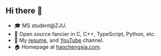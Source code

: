 ## Hi there 👋

- 🎓  MS student@ZJU.
- 🌱  Open source fancier in C, C++, TypeScript, Python, etc.
- 💬  My [resume](http://blog.haochengxia.com/about/), and [YouTube](https://haochengxia.com/s/youtube) channel.
- 🏠  Homepage at [haochengxia.com](http://blog.haochengxia.com).
